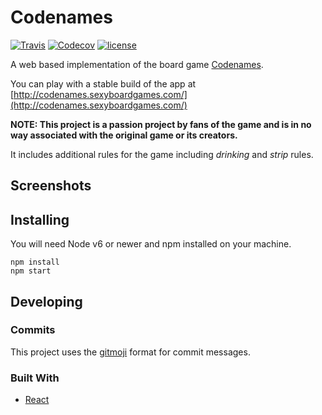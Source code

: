 # Codenames

[![Travis](https://img.shields.io/travis/matthewtole/codenames/develop.svg?style=flat-square)](https://travis-ci.org/matthewtole/codenames) [![Codecov](https://img.shields.io/codecov/c/github/matthewtole/codenames/develop.svg?style=flat-square)](https://codecov.io/gh/matthewtole/codenames/branch/develop) [![license](https://img.shields.io/github/license/matthewtole/codenames.svg?style=flat-square)](./LICENSE)

A web based implementation of the board game [Codenames](https://boardgamegeek.com/boardgame/178900/codenames).

You can play with a stable build of the app at [http://codenames.sexyboardgames.com/](http://codenames.sexyboardgames.com/)

**NOTE: This project is a passion project by fans of the game and is in no way associated with the original game or its creators.**

It includes additional rules for the game including _drinking_ and _strip_ rules.

## Screenshots

## Installing

You will need Node v6 or newer and npm installed on your machine.

```shell
npm install
npm start
```

## Developing

### Commits

This project uses the [gitmoji](https://gitmoji.carloscuesta.me/) format for commit messages.

### Built With

* [React](https://reactjs.org/)
